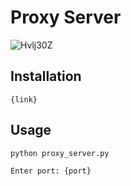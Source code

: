 # Proxy Server
![Hvlj30Z](https://user-images.githubusercontent.com/50083093/58200501-97531f80-7cdb-11e9-80f6-71579762e929.png)

## Installation

```
{link}
```

## Usage


```
python proxy_server.py
```


```
Enter port: {port}
```
